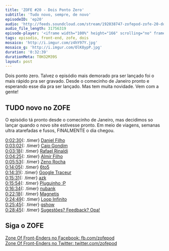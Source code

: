 ```yaml
---
title: 'ZOFE #20 - Dois Ponto Zero'
subtitle: 'Tudo novo, sempre, de novo'
episodeID: 'ep20'
audio: 'http://feeds.soundcloud.com/stream/192038747-zofepod-zofe-20-dois-ponto-zero-finalmente'
audio_file_length: 31756319
episode-player: '<iframe width="100%" height="166" scrolling="no" frameborder="no" src="https://w.soundcloud.com/player/?url=https%3A//api.soundcloud.com/tracks/192038747%3Fsecret_token%3Ds-mwj5H&amp;color=ff5500&amp;auto_play=false&amp;hide_related=false&amp;show_comments=true&amp;show_user=true&amp;show_reposts=false"></iframe>'
tags: episodio, front-end, zofe, dois
mosaico: 'http://i.imgur.com/z4hY97Y.jpg'
mosaico_g: 'http://i.imgur.com/OlK8ypP.jpg'
duration: '0:32:39'
durationMeta: T0H32M39S
layout: post
---
```



Dois ponto zero. Talvez o episódio mais demorado pra ser lançado foi o mais rápido pra ser gravado. Desde o comecinho de Janeiro pronto e esperando esse dia pra ser lançado. Mas tem muita novidade. Vem com a gente!
<!-- excerpt -->

## TUDO novo no ZOFE

O episódio tá pronto desde o comecinho de Janeiro, mas decidimos so lançar quando o novo site estivesse pronto. Em meio de viagens, semanas ultra atarefadas e fusos, FINALMENTE o dia chegou.

[0:02:30](#t=0:02:30){: .timer} [Daniel Filho](https://twitter.com/danielfilho)<br>
[0:03:02](#t=0:03:02){: .timer} [Caio Gondim](https://twitter.com/caio_gondim)<br>
[0:03:18](#t=0:03:18){: .timer} [Rafael Rinaldi](https://twitter.com/rafaelrinaldi)<br>
[0:04:25](#t=0:04:25){: .timer} [Almir Filho](https://twitter.com/almirfilho)<br>
[0:05:53](#t=0:05:53){: .timer} [Zeno Rocha](https://twitter.com/zenorocha)<br>
[0:14:05](#t=0:14:05){: .timer} [6to5](https://babeljs.io/)<br>
[0:14:31](#t=0:14:31){: .timer} [Google Traceur](https://github.com/google/traceur-compiler)<br>
[0:15:31](#t=0:15:31){: .timer} [azk](http://www.azk.io/)<br>
[0:15:54](#t=0:15:54){: .timer} [Pluguinho :P](https://twitter.com/nuxlli)<br>
[0:16:34](#t=0:16:34){: .timer} [nubank](https://nubank.com.br/)<br>
[0:22:18](#t=0:22:18){: .timer} [Magnetis](https://www.magnetis.com.br/)<br>
[0:24:49](#t=0:24:49){: .timer} [Loop Infinito](http://loopinfinito.com.br/)<br>
[0:25:45](#t=0:25:45){: .timer} [gshow](http://gshow.globo.com/)<br>
[0:28:45](#t=0:28:45){: .timer} [Sugestões? Feedback? Opa!](http://zofe.com.br/contato)<br>

## Siga o ZOFE

[Zone Of Front-Enders no Facebook: fb.com/zofepod](http://fb.com/zofepod/ "ZOFE no Facebook: fb.com/zofepod")<br>
[Zone Of Front-Enders no Twitter: twitter.com/zofepod](http://twitter.com/zofepod/ "ZOFE no Twitter")<br>
